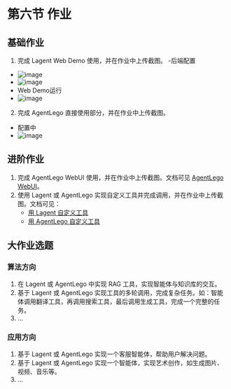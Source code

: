 # 第六节 作业


## 基础作业

1. 完成 Lagent Web Demo 使用，并在作业中上传截图。
 -后端配置
- ![image](https://github.com/Mlinfeng/InternLM2/assets/50072711/ae3149a2-806a-48aa-a1e3-335b8a9cf29d)
- ![image](https://github.com/Mlinfeng/InternLM2/assets/50072711/56638716-af2c-442a-9cb2-2af6d1539469)
- Web Demo运行
- ![image](https://github.com/Mlinfeng/InternLM2/assets/50072711/d831ca48-f2df-4072-994f-6e0e6fc2090e)



2. 完成 AgentLego 直接使用部分，并在作业中上传截图。
- 配置中
- ![image](https://github.com/Mlinfeng/InternLM2/assets/50072711/b35ca5ad-a175-4852-b95b-265bf5c91052)

## 进阶作业

1. 完成 AgentLego WebUI 使用，并在作业中上传截图。文档可见 [AgentLego WebUI](agentlego.md#2-作为智能体工具使用)。
2. 使用 Lagent 或 AgentLego 实现自定义工具并完成调用，并在作业中上传截图。文档可见：
   - [用 Lagent 自定义工具](lagent.md#2-用-lagent-自定义工具)
   - [用 AgentLego 自定义工具](agentlego.md#3-用-agentlego-自定义工具)

## 大作业选题

### 算法方向

1. 在 Lagent 或 AgentLego 中实现 RAG 工具，实现智能体与知识库的交互。
2. 基于 Lagent 或 AgentLego 实现工具的多轮调用，完成复杂任务。如：智能体调用翻译工具，再调用搜索工具，最后调用生成工具，完成一个完整的任务。
3. ...

### 应用方向

1. 基于 Lagent 或 AgentLego 实现一个客服智能体，帮助用户解决问题。
2. 基于 Lagent 或 AgentLego 实现一个智能体，实现艺术创作，如生成图片、视频、音乐等。
3. ...
